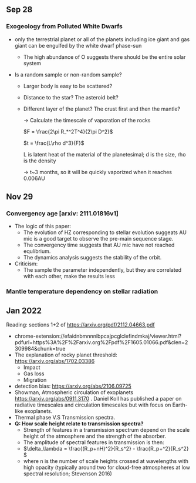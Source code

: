 ## Sep 28

### Exogeology from Polluted White Dwarfs

* only the terrestrial planet or all of the planets including ice giant and gas giant can be engulfed by the white dwarf phase-sun

  * The high abundance of O suggests there should be the entire solar system

* Is a random sample or non-random sample?

  * Larger body is easy to be scattered?

  * Distance to the star? The asteroid belt?

  * Different layer of the planet? The crust first and then the mantle?

    -> Calculate the timescale of vaporation of the rocks

    $F = \frac{2\pi R_*^2T^4}{2\pi D^2}$

    $t = \frac{L\rho d^3}{F}$

    L is latent heat of the material of the planetesimal; d is the size, rho is the density

    -> t~3 months, so it will be quickly vaporized when it reaches 0.006AU



## Nov 29

### Convergency age [arxiv: 2111.01816v1]

* The logic of this paper:
  * The evolution of HZ corresponding to stellar evolution suggeats AU mic is a good target to observe the pre-main sequence stage.
  * The convergency time suggests that AU mic have not reached equlibrium.
  * The dynamics analysis suggests the stability of the orbit.
* Criticism:
  * The sample the parameter independently, but they are correlated with each other, make the results less

### Mantle temperature dependency on stellar radiation



## Jan 2022


Reading: sections 1+2 of https://arxiv.org/pdf/2112.04663.pdf

* chrome-extension://efaidnbmnnnibpcajpcglclefindmkaj/viewer.html?pdfurl=https%3A%2F%2Farxiv.org%2Fpdf%2F1605.01066.pdf&clen=2309984&chunk=true
* The explanation of rocky planet threshold: https://arxiv.org/abs/1702.03386
  - Impact
  - Gas loss
  - Migration
* detection bias: https://arxiv.org/abs/2106.09725
* Showman, Atmospheric circulation of exoplanets https://arxiv.org/abs/0911.3170 . Daniel Koll has published a paper on radiative timescales and circulation timescales but with focus on Earth-like exoplanets.
* Thermal phase V.S Transmission spectra.
* **Q: How scale height relate to transmission spectra?**
  - Strength of features in a transmission spectrum depend on the scale height of the atmosphere and the strength of the absorber.
  - The amplitude of spectral features in transmission is then:
  - $\delta_\lambda = \frac{(R_p+nH)^2}{R_s^2} - \frac{R_p+^2}{R_s^2} $ 
  - where n is the number of scale heights crossed at wavelengths with high opacity (typically around two for cloud-free atmospheres at low spectral resolution; Stevenson 2016)


